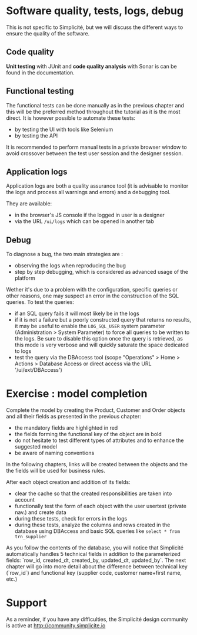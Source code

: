 Software quality, tests, logs, debug
===================================

This is not specific to Simplicité, but we will discuss the different ways to ensure the quality of the software.

Code quality
---------------------------

**Unit testing** with JUnit and **code quality analysis** with Sonar is can be found in the documentation.


Functional testing
---------------------------

The functional tests can be done manually as in the previous chapter and this will be the preferred method throughout the tutorial as it is the most direct. It is however possible to automate these tests:
- by testing the UI with tools like Selenium
- by testing the API

<div class="success">It is recommended to perform manual tests in a private browser window to avoid crossover between the test user session and the designer session.</div>

Application logs
---------------------------

Application logs are both a quality assurance tool (it is advisable to monitor the logs and process all warnings and errors) and a debugging tool.

They are available:
- in the browser's JS console if the logged in user is a designer
- via the URL `/ui/logs` which can be opened in another tab

Debug
---------------------------

To diagnose a bug, the two main strategies are :
- observing the logs when reproducing the bug
- step by step debugging, which is considered as advanced usage of the platform

Wether it's due to a problem with the configuration, specific queries or other reasons, one may suspect an error in the construction of the SQL queries. To test the queries:
- if an SQL query fails it will most likely be in the logs
- if it is not a failure but a poorly constructed query that returns no results, it may be useful to enable the `LOG_SQL_USER` system parameter (Administration > System Parameter) to force all queries to be written to the logs. Be sure to disable this option once the query is retrieved, as this mode is very verbose and will quickly saturate the space dedicated to logs
- test the query via the DBAccess tool (scope "Operations" > Home > Actions > Database Access or direct access via the URL '/ui/ext/DBAccess')

Exercise : model completion
====================

Complete the model by creating the Product, Customer and Order objects and all their fields as presented in the previous chapter:
- the mandatory fields are highlighted in red
- the fields forming the functional key of the object are in bold
- do not hesitate to test different types of attributes and to enhance the suggested model
- be aware of naming conventions

<div class="info">In the following chapters, links will be created between the objects and the the fields will be used for business rules.</div>

After each object creation and addition of its fields:
- clear the cache so that the created responsibilities are taken into account
- functionally test the form of each object with the user usertest (private nav.) and create data
- during these tests, check for errors in the logs
- during these tests, analyze the columns and rows created in the database using DBAccess and basic SQL queries like `select * from trn_supplier`

<div class="info">As you follow the contents of the database, you will notice that Simplicité automatically handles 5 technical fields in addition to the parameterized fields: `row_id, created_dt, created_by, updated_dt, updated_by`. The next chapter will go into more detail about the difference between technical key (`row_id`) and functional key (supplier code, customer name+first name, etc.)</div>

Support
====================

As a reminder, if you have any difficulties, the Simplicité design community is active at http://community.simplicite.io